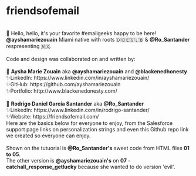# friendsofemail <br>

<br>
👋 Hello, hello, it's your favorite #emailgeeks happy to be here!<br> <b>@ayshamariezouain</b> Miami native with roots 🇩🇴🇪🇸🇱🇧 & <b>@Ro_Santander</b> respresenting 🇲🇽.<br><br>
Code and design was collaborated on and written by: <br> <br>
💌 <b>Aysha Marie Zouain</b> aka <b>@ayshamariezouain</b> and <b>@blackenedhonesty</b><br>  
✨LinkedIn: https://www.linkedin.com/in/ayshamariezouain/<br>
✨GitHub: https://github.com/ayshamariezouain <br>
✨Portfolio: http://www.blackenedonesty.com/ <br> <br> 
💌 <b>Rodrigo Daniel García Santander</b> aka <b>@Ro_Santander</b><br>   
✨LinkedIn: https://www.linkedin.com/in/rodrigo-santander/<br> 
✨Website: https://friendsofemail.com/<br>  
Here are the basics below for everyone to enjoy, from the Salesforce support page links on personalization strings and even this Github repo link we created so everyone can enjoy.<br><br>  
Shown on the tutuorial is <b>@Ro_Santander's</b> sweet code from HTML files <b>01 to 05</b>.<br>
The other version is <b>@ayshamariezouain's</b> on <b>07 - catchall_response_getlucky</b> because she wanted to do version 'evil'.
           
				
